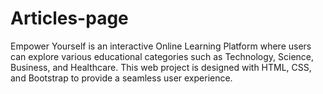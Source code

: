 # Articles-page
Empower Yourself is an interactive Online Learning Platform where users can explore various educational categories such as Technology, Science, Business, and Healthcare. This web project is designed with HTML, CSS, and Bootstrap to provide a seamless user experience.
